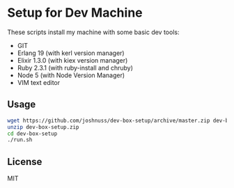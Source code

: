 # Setup for Dev Machine

These scripts install my machine with some basic dev tools:

- GIT
- Erlang 19 (with kerl version manager)
- Elixir 1.3.0 (with kiex version manager)
- Ruby 2.3.1 (with ruby-install and chruby)
- Node 5 (with Node Version Manager)
- VIM text editor

## Usage

```bash
wget https://github.com/joshnuss/dev-box-setup/archive/master.zip dev-box-setup.zip
unzip dev-box-setup.zip
cd dev-box-setup
./run.sh
```

## License

MIT
